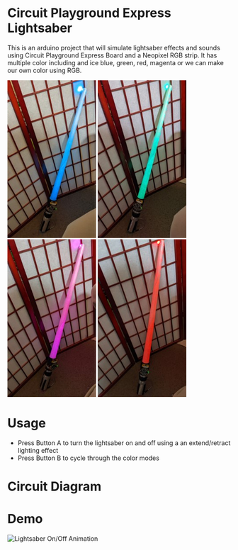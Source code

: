 # Circuit Playground Express Lightsaber

This is an arduino project that will simulate lightsaber effects and sounds using Circuit Playground Express Board and a Neopixel RGB strip. It has multiple color including and ice blue, green, red, magenta or we can make our own color using RGB.

![blue lightsaber](/CPXLightSaber/images/lightsaber_blue.jpg)
![green lightsaber](/CPXLightSaber/images/lightsaber_green.jpg)
![magenta lightsaber](/CPXLightSaber/images/lightsaber_magenta.jpg)
![red lightsaber](/CPXLightSaber/images/lightsaber_red.jpg)

# Usage
- Press Button A to turn the lightsaber on and off using a an extend/retract lighting effect
- Press Button B to cycle through the color modes


# Circuit Diagram



# Demo 
![Lightsaber On/Off Animation](/CPXLightSaber/images/LightSaberOnOff.gif)
